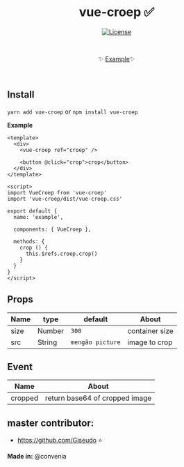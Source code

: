 <h1 align="center">vue-croep ✅</h1>

<p align="center">
  <a href="#"><img src="https://img.shields.io/npm/l/vuelidation.svg" alt="License" target="_blank"></a>
</p>

<br>

<p align="center">
  ✨ <a href="https://viniazvd.github.io/vue-croep/">Example</a>✨
</p>

<br>

## Install
`yarn add vue-croep` or `npm install vue-croep`

**Example**
```vue
<template>
  <div>
    <vue-croep ref="croep" />

    <button @click="crop">crop</button>
  </div>
</template>

<script>
import VueCroep from 'vue-croep'
import 'vue-croep/dist/vue-croep.css'

export default {
  name: 'example',

  components: { VueCroep },

  methods: {
    crop () {
      this.$refs.croep.crop()
    }
  }
}
</script>
```

## Props

Name                |   type   |             default          | About
-----               | -------  | ---------------------------- | ------
size                |  Number  |            `300`             | container size
src                 |  String  |        `mengão picture`      | image to crop

## Event

Name       | About
-----      | -----
cropped    | return base64 of cropped image

## master contributor:
- https://github.com/Giseudo :star: 

**Made in:** @convenia
